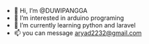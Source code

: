 - 👋 Hi, I’m @DUWIPANGGA
- 👀 I’m interested in arduino programing
- 🌱 I’m currently learning python and laravel
- 📫 you can message aryad2232@gmail.com

<!---
DUWIPANGGA/DUWIPANGGA is a ✨ special ✨ repository because its `README.md` (this file) appears on your GitHub profile.
You can click the Preview link to take a look at your changes.
--->
